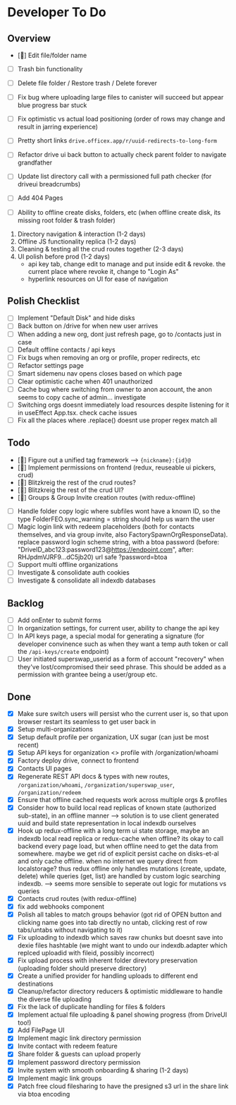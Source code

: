 # Developer To Do

## Overview

- [🔵] Edit file/folder name
- [ ] Trash bin functionality
- [ ] Delete file folder / Restore trash / Delete forever

- [ ] Fix bug where uploading large files to canister will succeed but appear blue progress bar stuck
- [ ] Fix optimistic vs actual load positioning (order of rows may change and result in jarring experience)
- [ ] Pretty short links `drive.officex.app/r/uuid-redirects-to-long-form`

- [ ] Refactor drive ui back button to actually check parent folder to navigate grandfather
- [ ] Update list directory call with a permissioned full path checker (for driveui breadcrumbs)
- [ ] Add 404 Pages
- [ ] Ability to offline create disks, folders, etc (when offline create disk, its missing root folder & trash folder)

1. Directory navigation & interaction (1-2 days)
1. Offline JS functionality replica (1-2 days)
1. Cleaning & testing all the crud routes together (2-3 days)
1. UI polish before prod (1-2 days)
   - api key tab, change edit to manage and put inside edit & revoke. the current place where revoke it, change to "Login As"
   - hyperlink resources on UI for ease of navigation

## Polish Checklist

- [ ] Implement "Default Disk" and hide disks
- [ ] Back button on /drive for when new user arrives
- [ ] When adding a new org, dont just refresh page, go to /contacts just in case
- [ ] Default offline contacts / api keys
- [ ] Fix bugs when removing an org or profile, proper redirects, etc
- [ ] Refactor settings page
- [ ] Smart sidemenu nav opens closes based on which page
- [ ] Clear optimistic cache when 401 unauthorized
- [ ] Cache bug where switching from owner to anon account, the anon seems to copy cache of admin... investigate
- [ ] Switching orgs doesnt immediately load resources despite listening for it in useEffect App.tsx. check cache issues
- [ ] Fix all the places where .replace() doesnt use proper regex match all

## Todo

- [🔵] Figure out a unified tag framework --> `{nickname}:{id}@`
- [🔵] Implement permissions on frontend (redux, reuseable ui pickers, crud)
- [🔵] Blitzkreig the rest of the crud routes?
- [🔵] Blitzkreig the rest of the crud UI?
- [🔵] Groups & Group Invite creation routes (with redux-offline)
- [ ] Handle folder copy logic where subfiles wont have a known ID, so the type FolderFEO.sync_warning = string should help us warn the user
- [ ] Magic login link with redeem placeholders (both for contacts themselves, and via group invite, also FactorySpawnOrgResponseData). replace password login scheme string, with a btoa password (before: "DriveID_abc123:password123@https://endpoint.com", after: RHJpdmVJRF9...dC5jb20) url safe ?password=btoa
- [ ] Support multi offline organizations
- [ ] Investigate & consolidate auth cookies
- [ ] Investigate & consolidate all indexdb databases

## Backlog

- [ ] Add onEnter to submit forms
- [ ] In organization settings, for current user, ability to change the api key
- [ ] In API keys page, a special modal for generating a signature (for developer convinence such as when they want a temp auth token or call the `/api-keys/create` endpoint)
- [ ] User initiated superswap_userid as a form of account "recovery" when they've lost/compromised their seed phrase. This should be added as a permission with grantee being a user/group etc.

## Done

- [x] Make sure switch users will persist who the current user is, so that upon browser restart its seamless to get user back in
- [x] Setup multi-organizations
- [x] Setup default profile per organization, UX sugar (can just be most recent)
- [x] Setup API keys for organization <> profile with /organization/whoami
- [x] Factory deploy drive, connect to frontend
- [x] Contacts UI pages
- [x] Regenerate REST API docs & types with new routes, `/organization/whoami`, `/organization/superswap_user`, `/organization/redeem`
- [x] Ensure that offline cached requests work across multiple orgs & profiles
- [x] Consider how to build local read replicas of known state (authorized sub-state), in an offline manner --> solution is to use client generated uuid and build state representation in local indexdb ourselves
- [x] Hook up redux-offline with a long term ui state storage, maybe an indexdb local read replica or redux-cache when offline? its okay to call backend every page load, but when offline need to get the data from somewhere. maybe we get rid of explicit persist cache on disks-et-al and only cache offline. when no internet we query direct from localstorage? thus redux offline only handles mutations (create, update, delete) while queries (get, list) are handled by custom logic searching indexdb. --> seems more sensible to seperate out logic for mutations vs queries
- [x] Contacts crud routes (with redux-offline)
- [x] fix add webhooks component
- [x] Polish all tables to match groups behavior (got rid of OPEN button and clicking name goes into tab directly no untab, clicking rest of row tabs/untabs without navigating to it)
- [x] Fix uploading to indexdb which saves raw chunks but doesnt save into dexie files hashtable (we might want to undo our indexdb.adapter which replced uploadid with fileid, possibly incorrect)
- [x] Fix upload process with inherent folder direvtory preservation (uploading folder should preserve directory)
- [x] Create a unified provider for handling uploads to different end destinations
- [x] Cleanup/refactor directory reducers & optimistic middleware to handle the diverse file uploading
- [x] Fix the lack of duplicate handling for files & folders
- [x] Implement actual file uploading & panel showing progress (from DriveUI too!)
- [x] Add FilePage UI
- [x] Implement magic link directory permission
- [x] Invite contact with redeem feature
- [x] Share folder & guests can upload properly
- [x] Implement password directory permission
- [x] Invite system with smooth onboarding & sharing (1-2 days)
- [x] Implement magic link groups
- [x] Patch free cloud filesharing to have the presigned s3 url in the share link via btoa encoding
